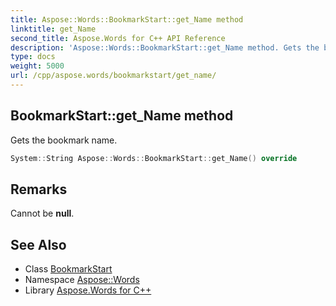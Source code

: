 ```yaml
---
title: Aspose::Words::BookmarkStart::get_Name method
linktitle: get_Name
second_title: Aspose.Words for C++ API Reference
description: 'Aspose::Words::BookmarkStart::get_Name method. Gets the bookmark name in C++.'
type: docs
weight: 5000
url: /cpp/aspose.words/bookmarkstart/get_name/
---
```

## BookmarkStart::get_Name method


Gets the bookmark name.

```cpp
System::String Aspose::Words::BookmarkStart::get_Name() override
```

## Remarks


Cannot be **null**. 
## See Also

* Class [BookmarkStart](../)
* Namespace [Aspose::Words](../../)
* Library [Aspose.Words for C++](../../../)
